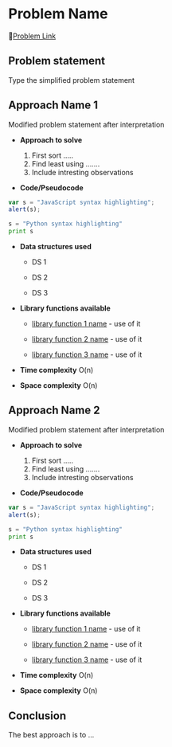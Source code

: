 # Problem Name

🔗[Problem Link](https://www.problemlink.com)
## Problem statement

Type the simplified problem statement

## Approach Name 1
 Modified problem statement after interpretation

* **Approach to solve**

    1. First sort .....
    2. Find least using .......
    3. Include intresting observations

* **Code/Pseudocode**

```javascript
var s = "JavaScript syntax highlighting";
alert(s);
```
 
```python
s = "Python syntax highlighting"
print s
```

* **Data structures used**

  * DS 1

  * DS 2

  * DS 3

* **Library functions available**

  * [library function 1 name](https://www.link.com) - use of it

  * [library function 2 name](https://www.link.com) - use of it

  * [library function 3 name](https://www.link.com) - use of it

* **Time complexity** O(n)

* **Space complexity** O(n)


## Approach Name 2
 Modified problem statement after interpretation

* **Approach to solve**

    1. First sort .....
    2. Find least using .......
    3. Include intresting observations

* **Code/Pseudocode**

```javascript
var s = "JavaScript syntax highlighting";
alert(s);
```
 
```python
s = "Python syntax highlighting"
print s
```

* **Data structures used**

  * DS 1

  * DS 2

  * DS 3

* **Library functions available**

  * [library function 1 name](https://www.link.com) - use of it

  * [library function 2 name](https://www.link.com) - use of it

  * [library function 3 name](https://www.link.com) - use of it

* **Time complexity** O(n)

* **Space complexity** O(n)


## Conclusion

The best approach is to ...